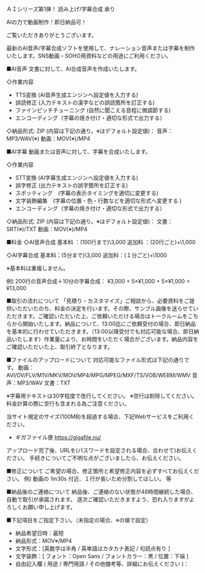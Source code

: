 ＡＩシリーズ第1弾！ 読み上げ/字幕合成 承り

AIの力で動画制作！即日納品可！

ご覧いただきありがとうございます。

最新のAI音声/字幕合成ソフトを使用して、ナレーション音声または字幕を制作いたします。SNS動画・SOHO用資料などの用途にご利用ください。

■AI音声
文書に対して、AI合成音声を作成いたします。

◇作業内容
- TTS変換 (AI音声生成エンジンへ設定値を入力する)
- 誤読修正 (入力テキストの漢字などの誤読箇所を訂正する)
- ファインピッチチューニング (自然に聞こえる音程に微調節する)
- エンコーディング（字幕の焼き付け・適切な形式で出力する）

◇納品形式: ZIP (内容は下記の通り。※はデフォルト設定値)：
音声：MP3/WAV(※)
動画：MOV(※)/MP4

■AI字幕
動画または音声に対して、字幕を合成いたします。

◇作業内容
- STT変換 (AI字幕生成エンジンへ設定値を入力する)
- 誤字修正 (出力テキストの誤字箇所を訂正する)
- スポッティング　(字幕の表示タイミングを適切に変更する)
- 文字装飾編集　(字幕の位置・色・行数などを適切な形式へ変更する )
- エンコーディング（字幕の焼き付け・適切な形式で出力する）

◇納品形式: ZIP (内容は下記の通り。※はデフォルト設定値)：
文書：SRT(※)/TXT
動画：MOV(※)/MP4

■料金
◇AI音声合成
基本料 ：(100行まで)\3,000 
追加料 ：(20行ごと)+\1,000

◇AI字幕合成 
基本料：(5分まで)\3,000 
追加料：(１分ごと)+\1000

※基本料は重複しません。

例) 200行の音声合成＋10分の字幕合成：
¥3,000 + 5×¥1,000 + 5×¥1,000 = ¥13,000

■取引の流れについて
「見積り・カスタマイズ」ご相談から、必要資料をご提供いただいたのち、料金の決定を行います。その際、サンプル画像を送らせていただきます。ご確認いただいた上、ご依頼いただける場合はトークルームをこちらから開始いたします。納品について、13:00迄にご依頼受付の場合、即日納品を基本的に行わせていただきます。（13:00以降受付でも対応可能な場合、即日納品いたします）作業量により、お時間をいただく場合がございます。納品内容をご確認いただいた上、取引終了となります。


■ファイルのアップロードについて
対応可能なファイル形式は下記の通りです。
動画：AVI/DV/FLV/M1V/MKV/MOV/MP4/MPG/MPEG/MXF/TS/VOB/WEBM/WMV
音声：MP3/WAV
文書：TXT

※字幕用テキストは30字程度で改行してください。
※空行は削除してください。料金計算の際に空行も含まれる為ご注意ください。

当サイト規定のサイズ(100MB)を超過する場合、下記Webサービスをご利用ください。
- ギガファイル便
https://gigafile.nu/

アップロード完了後、URLを(パスワードを設定される場合、合わせて)お伝えください。
手続きについてご不明な点がございましたら、お伝えください。


■修正について
ご希望の場合、修正箇所と希望修正内容を必ずすべてお伝えください。
例) 動画の 1m30s 付近、１行が長いため分割してほしい。 等


■納品後のご連絡について
納品後、ご連絡のない状態が48時間継続した場合、自動で取引が承諾されます。
逐次ご確認いただきますよう、恐れ入りますがよろしくお願い申し上げます。


■下記項目をご指定下さい。（未指定の場合、※の値で設定）

- 納品希望日時：最短
- 納品形式：MOV※/MP4
- 文字形式：[英数字は半角 / 英単語はカタカナ表記 / 句読点有り ]
- 文字装飾：[ フォント：Open Sans / フォントカラー：黒 / 位置：下端 ]
- 自由記入欄 ( 用途 / 専門用語 / その他備考等、詳細にお伝えください )：
